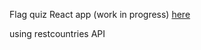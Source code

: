 Flag quiz React app (work in progress)  [here](https://vico08lv.github.io/flag-quiz-react/)

using restcountries API
